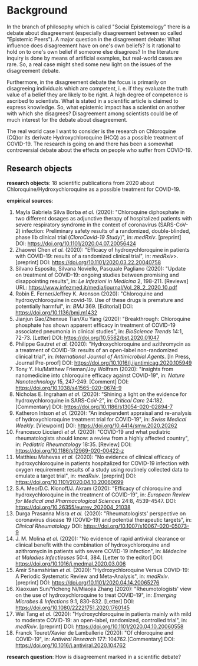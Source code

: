 # Background

In the branch of philosophy which is called "Social Epistemology" there is a debate about disagreement (especially disagreement between so called "Epistemic Peers"). A major question in the disagreement debate: What influence does disagreement have on one's own beliefs? Is it rational to hold on to one's own belief if someone else disagrees? In the literature inquiry is done by means of artificial examples, but real-world cases are rare. So, a real case might shed some new light on the issues of the disagreement debate.

Furthermore, in the disagreement debate the focus is primarily on disagreeing individuals which are competent, i. e. if they evaluate the truth value of a belief they are likely to be right. A high degree of competence is ascribed to scientists. What is stated in a scientific article is claimed to express knowledge. So, what epistemic impact has a scientist on another with which she disagrees?  Disagreement among scientists could be of much interest for the debate about disagreement.

The real world case I want to consider is the research on Chloroquine (CQ)or its derivate Hydroxychloroquine (HCQ) as a possible treatment of COVID-19. The research is going on and there has been a somewhat controversial debate about the effects on people who suffer from COVID-19.

## Research objects

**research objects**: 18 scientific publications from 2020 about Chloroquine/Hydroxychloroquine as a possible treatment for COVID-19.

**empirical sources**:

1. Mayla Gabriela Silva Borba *et al.* (2020): "Chloroquine diphosphate in two different dosages as adjunctive therapy of hospitalized patients with severe respiratory syndrome in the context of coronavirus (SARS-CoV-2) infection: Preliminary safety results of a randomized, double-blinded, phase IIb clinical trial (*CloroCovid-19 Study*)", in: *medRxiv*. [preprint]
   DOI: https://doi.org/10.1101/2020.04.07.20056424
2. Zhaowei Chen *et al.* (2020): "Efficacy of hydroxychloroquine in patients with COVID-19: results of a randomized clinical trial", in: *medRxiv*>. [preprint]
   DOI: https://doi.org/10.1101/2020.03.22.20040758
3. Silvano Esposito, Silvana Noviello, Pasquale Pagliano (2020): "Update on treatment of COVID-19: ongoing studies between promising and disappointing results", in: *Le Infezioni in Medicina* 2, 198-211. [Reviews]
   URL: https://www.infezmed.it/media/journal/Vol_28_2_2020_10.pdf
4. Robin E. Ferner/Jeffrey K. Aronson (2020): "Chloroquine and hydroxychloroquine in covid-19. Use of these drugs is premature and potentially harmful", in: *BMJ* 369. [Editorial]
   DOI: https://doi.org/10.1136/bmj.m1432
5. Jianjun Gao/Zhenxue Tian/Xu Yang (2020): "Breakthrough: Chloroquine phosphate has shown apparent efficacy in treatment of COVID-19 associated pneumonia in clinical studies", in: *BioScience Trends* 14:1, 72-73. [Letter]
   DOI: https://doi.org/10.5582/bst.2020.01047
6. Philippe Gautret *et al.* (2020): "Hydroxychloroquine and azithromycin as a treatment of COVID-19: results of an open-label non-randomized clinical trial", in:
   *International Journal of Antimicrobial Agents*. [In Press, Journal Pre-proof]
   DOI: https://doi.org/10.1016/j.ijantimicag.2020.105949
7. Tony Y. Hu/Matthew Frieman/Joy Wolfram (2020): "Insights from nanomedicine into chloroquine efficacy against COVID-19", in: *Nature Nanotechnology* 15, 247-249. [Comment]
   DOI: https://doi.org/10.1038/s41565-020-0674-9
8. Nicholas E. Ingraham *et al.* (2020): "Shining a light on the evidence for hydroxychloroquine in SARS-CoV-2", in: *Critical Care* 24:182. [Commentary]
   DOI: https://doi.org/10.1186/s13054-020-02894-7
9. Katheron Intson *et al.* (2020): "An independent appraisal and re-analysis of hydroxychloroquine treatment trial for COVID-19", in: *Swiss Medical Weekly*. [Viewpoint]
   DOI:  https://doi.org/10.4414/smw.2020.20262
10. Francesco Licciardi *et al.* (2020): "COVID-19 and what pediatric rheumatologists should know: a review from a highly affected country", in: *Pediatric Rheumatology* 18:35. [Review]
    DOI: https://doi.org/10.1186/s12969-020-00422-z
11. Matthieu Mahevas *et al.* (2020): "No evidence of clinical efficacy of hydroxychloroquine in patients hospitalized for COVID-19 infection with oxygen requirement: results of a study using routinely collected data to emulate a target trial", in: *medRxiv*. [preprint]
    DOI: https://doi.org/10.1101/2020.04.10.20060699
12. S.A. Meo/D.C. Klonoff/J. Akram (2020): "Efficacy of chloroquine and hydroxychloroquine in the treatment of COVID-19", in: *European Review for Medical and Pharmacological Sciences* 24:8, 4539-4547.
    DOI: https://doi.org/10.26355/eurrev_202004_21038
13. Durga Prasanna Misra *et al.* (2020): "Rheumatologists' perspective on coronavirus disease 19 (COVID-19) and potential therapeutic targets", in: *Clinical Rheumatology*
    DOI: https://doi.org/10.1007/s10067-020-05073-9
14. J. M. Molina *et al.* (2020): "No evidence of rapid antiviral clearance or clinical benefit with the combination of hydroxychloroquine and azithromycin in patients with severe COVID-19 infection", in: *Médecine et Maladies Infectieuses* 50:4, 384. [Letter to the editor]
    DOI: https://doi.org/10.1016/j.medmal.2020.03.006
15. Amir Shamshirian *et al.* (2020): "Hydroxychloroquine Versus COVID-19: A Periodic Systematic Review and Meta-Analysis", in: *medRxiv*. [preprint]
    DOI: https://doi.org/10.1101/2020.04.14.20065276
16. Xiaoxuan Sun/Yicheng Ni/Miaojia Zhang (2020): "Rheumotologists' view on the use of hydroxychloroquine to treat COVID-19", in: *Emerging Microbes & Infections* 9:1, 830-832. [Letter]
    DOI: https://doi.org/10.1080/22221751.2020.1760145
17. Wei Tang *et al.* (2020): "Hydroxychloroquine in patients mainly with mild to moderate COVID-19: an open-label, randomized, controlled trial", in: *medRxiv*. [preprint]
    DOI: https://doi.org/10.1101/2020.04.10.20060558
18. Franck Touret/Xavier de Lamballerie (2020): "Of chloroquine and COVID-19", in: *Antiviral Research* 177: 104762.[Commentary]
    DOI: https://doi.org/10.1016/j.antiviral.2020.104762



**research question**: How is disagreement marked in a scientific debate?

